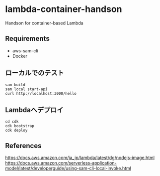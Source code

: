 # lambda-container-handson
Handson for container-based Lambda

## Requirements

- aws-sam-cli
- Docker

## ローカルでのテスト

```shell
sam build
sam local start-api
curl http://localhost:3000/hello
```


## Lambdaへデプロイ

```shell
cd cdk
cdk bootstrap
cdk deploy
```

## References

https://docs.aws.amazon.com/ja_jp/lambda/latest/dg/nodejs-image.html
https://docs.aws.amazon.com/serverless-application-model/latest/developerguide/using-sam-cli-local-invoke.html
